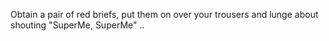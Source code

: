 Obtain a pair of red briefs, put them on over your trousers and lunge about shouting "SuperMe, SuperMe" ..